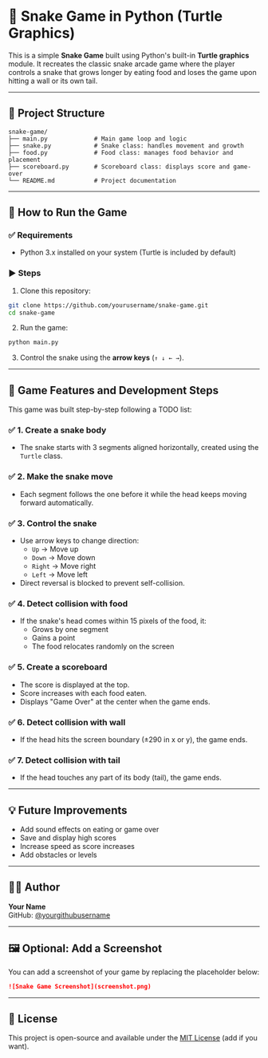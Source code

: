 # 🐍 Snake Game in Python (Turtle Graphics)

This is a simple **Snake Game** built using Python's built-in **Turtle graphics** module. It recreates the classic snake arcade game where the player controls a snake that grows longer by eating food and loses the game upon hitting a wall or its own tail.

---

## 📁 Project Structure

```
snake-game/
├── main.py             # Main game loop and logic
├── snake.py            # Snake class: handles movement and growth
├── food.py             # Food class: manages food behavior and placement
├── scoreboard.py       # Scoreboard class: displays score and game-over
└── README.md           # Project documentation
```

---

## 🚀 How to Run the Game

### ✅ Requirements

- Python 3.x installed on your system (Turtle is included by default)

### ▶️ Steps

1. Clone this repository:

```bash
git clone https://github.com/yourusername/snake-game.git
cd snake-game
```

2. Run the game:

```bash
python main.py
```

3. Control the snake using the **arrow keys** (`↑ ↓ ← →`).

---

## 🧠 Game Features and Development Steps

This game was built step-by-step following a TODO list:

### ✅ 1. Create a snake body

- The snake starts with 3 segments aligned horizontally, created using the `Turtle` class.

### ✅ 2. Make the snake move

- Each segment follows the one before it while the head keeps moving forward automatically.

### ✅ 3. Control the snake

- Use arrow keys to change direction:
  - `Up` → Move up
  - `Down` → Move down
  - `Right` → Move right
  - `Left` → Move left
- Direct reversal is blocked to prevent self-collision.

### ✅ 4. Detect collision with food

- If the snake's head comes within 15 pixels of the food, it:
  - Grows by one segment
  - Gains a point
  - The food relocates randomly on the screen

### ✅ 5. Create a scoreboard

- The score is displayed at the top.
- Score increases with each food eaten.
- Displays "Game Over" at the center when the game ends.

### ✅ 6. Detect collision with wall

- If the head hits the screen boundary (±290 in x or y), the game ends.

### ✅ 7. Detect collision with tail

- If the head touches any part of its body (tail), the game ends.

---

## 💡 Future Improvements

- Add sound effects on eating or game over
- Save and display high scores
- Increase speed as score increases
- Add obstacles or levels

---

## 👨‍💻 Author

**Your Name**  
GitHub: [@yourgithubusername](https://github.com/yourgithubusername)

---

## 🖼️ Optional: Add a Screenshot

You can add a screenshot of your game by replacing the placeholder below:

```markdown
![Snake Game Screenshot](screenshot.png)
```

---

## 🧾 License

This project is open-source and available under the [MIT License](LICENSE) (add if you want).


